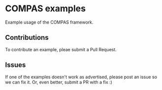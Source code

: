 # COMPAS examples

Example usage of the COMPAS framework.

## Contributions

To contribute an example, pleae submit a Pull Request.

## Issues

If one of the examples doesn't work as advertised, please post an issue so we can fix it.
Or, even better, submit a PR with a fix :)
